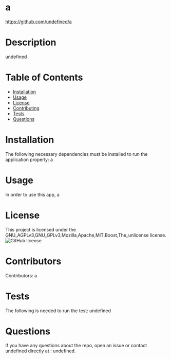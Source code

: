 # a
  https://github.com/undefined/a
  # Description
  undefined
  # Table of Contents 
  * [Installation](#installation)
  * [Usage](#usage)
  * [License](#license)
  * [Contributing](#contributing)
  * [Tests](#tests)
  * [Questions](#questions)
  # Installation
  The following necessary dependencies must be installed to run the application properly: a
  # Usage
  In order to use this app, a
  # License
  This project is licensed under the GNU_AGPLv3,GNU_GPLv3,Mozilla,Apache,MIT,Boost,The_unlicense license. 
  ![GitHub license](https://img.shields.io/badge/license-MIT-blue.svg)
  # Contributors
  ​Contributors: a
  # Tests
  The following is needed to run the test: undefined
  # Questions
  If you have any questions about the repo, open an issue or contact undefined directly at : undefined.
  